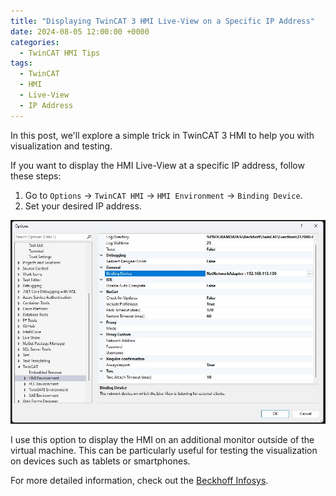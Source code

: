 ```yaml
---
title: "Displaying TwinCAT 3 HMI Live-View on a Specific IP Address"
date: 2024-08-05 12:00:00 +0000
categories: 
  - TwinCAT HMI Tips
tags:
  - TwinCAT
  - HMI
  - Live-View
  - IP Address
---
```


In this post, we'll explore a simple trick in TwinCAT 3 HMI to help you with visualization and testing.

If you want to display the HMI Live-View at a specific IP address, follow these steps:

1. Go to `Options` -> `TwinCAT HMI` -> `HMI Environment` -> `Binding Device`.
2. Set your desired IP address.

![HMI Live-View Configuration](assets/images/2024-08-05-twincat-3-hmi-live-view.jpeg)

I use this option to display the HMI on an additional monitor outside of the virtual machine. This can be particularly useful for testing the visualization on devices such as tablets or smartphones.

For more detailed information, check out the [Beckhoff Infosys](https://lnkd.in/dXsbJMKV).
